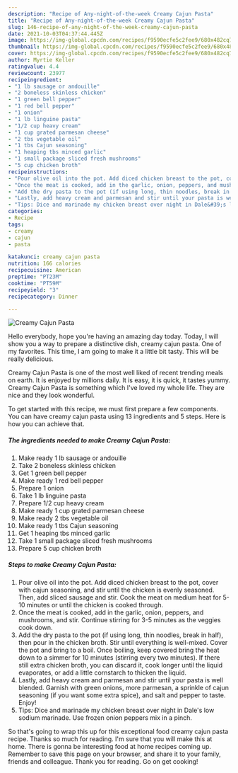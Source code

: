 ```yaml
---
description: "Recipe of Any-night-of-the-week Creamy Cajun Pasta"
title: "Recipe of Any-night-of-the-week Creamy Cajun Pasta"
slug: 146-recipe-of-any-night-of-the-week-creamy-cajun-pasta
date: 2021-10-03T04:37:44.445Z
image: https://img-global.cpcdn.com/recipes/f9590ecfe5c2fee9/680x482cq70/creamy-cajun-pasta-recipe-main-photo.jpg
thumbnail: https://img-global.cpcdn.com/recipes/f9590ecfe5c2fee9/680x482cq70/creamy-cajun-pasta-recipe-main-photo.jpg
cover: https://img-global.cpcdn.com/recipes/f9590ecfe5c2fee9/680x482cq70/creamy-cajun-pasta-recipe-main-photo.jpg
author: Myrtie Keller
ratingvalue: 4.4
reviewcount: 23977
recipeingredient:
- "1 lb sausage or andouille"
- "2 boneless skinless chicken"
- "1 green bell pepper"
- "1 red bell pepper"
- "1 onion"
- "1 lb linguine pasta"
- "1/2 cup heavy cream"
- "1 cup grated parmesan cheese"
- "2 tbs vegetable oil"
- "1 tbs Cajun seasoning"
- "1 heaping tbs minced garlic"
- "1 small package sliced fresh mushrooms"
- "5 cup chicken broth"
recipeinstructions:
- "Pour olive oil into the pot. Add diced chicken breast to the pot, cover with cajun seasoning, and stir until the chicken is evenly seasoned. Then, add sliced sausage and stir. Cook the meat on medium heat for 5-10 minutes or until the chicken is cooked through."
- "Once the meat is cooked, add in the garlic, onion, peppers, and mushrooms, and stir. Continue stirring for 3-5 minutes as the veggies cook down."
- "Add the dry pasta to the pot (if using long, thin noodles, break in half), then pour in the chicken broth. Stir until everything is well-mixed. Cover the pot and bring to a boil. Once boiling, keep covered bring the heat down to a simmer for 10 minutes (stirring every two minutes). If there still extra chicken broth, you can discard it, cook longer until the liquid evaporates, or add a little cornstarch to thicken the liquid."
- "Lastly, add heavy cream and parmesan and stir until your pasta is well blended. Garnish with green onions, more parmesan, a sprinkle of cajun seasoning (if you want some extra spice), and salt and pepper to taste. Enjoy!"
- "Tips: Dice and marinade my chicken breast over night in Dale&#39;s low sodium marinade. Use frozen onion peppers mix in a pinch."
categories:
- Recipe
tags:
- creamy
- cajun
- pasta

katakunci: creamy cajun pasta 
nutrition: 166 calories
recipecuisine: American
preptime: "PT23M"
cooktime: "PT59M"
recipeyield: "3"
recipecategory: Dinner

---
```



![Creamy Cajun Pasta](https://img-global.cpcdn.com/recipes/f9590ecfe5c2fee9/680x482cq70/creamy-cajun-pasta-recipe-main-photo.jpg)

Hello everybody, hope you're having an amazing day today. Today, I will show you a way to prepare a distinctive dish, creamy cajun pasta. One of my favorites. This time, I am going to make it a little bit tasty. This will be really delicious.



Creamy Cajun Pasta is one of the most well liked of recent trending meals on earth. It is enjoyed by millions daily. It is easy, it is quick, it tastes yummy. Creamy Cajun Pasta is something which I've loved my whole life. They are nice and they look wonderful.


To get started with this recipe, we must first prepare a few components. You can have creamy cajun pasta using 13 ingredients and 5 steps. Here is how you can achieve that.

<!--inarticleads1-->

##### The ingredients needed to make Creamy Cajun Pasta:

1. Make ready 1 lb sausage or andouille
1. Take 2 boneless skinless chicken
1. Get 1 green bell pepper
1. Make ready 1 red bell pepper
1. Prepare 1 onion
1. Take 1 lb linguine pasta
1. Prepare 1/2 cup heavy cream
1. Make ready 1 cup grated parmesan cheese
1. Make ready 2 tbs vegetable oil
1. Make ready 1 tbs Cajun seasoning
1. Get 1 heaping tbs minced garlic
1. Take 1 small package sliced fresh mushrooms
1. Prepare 5 cup chicken broth




<!--inarticleads2-->

##### Steps to make Creamy Cajun Pasta:

1. Pour olive oil into the pot. Add diced chicken breast to the pot, cover with cajun seasoning, and stir until the chicken is evenly seasoned. Then, add sliced sausage and stir. Cook the meat on medium heat for 5-10 minutes or until the chicken is cooked through.
1. Once the meat is cooked, add in the garlic, onion, peppers, and mushrooms, and stir. Continue stirring for 3-5 minutes as the veggies cook down.
1. Add the dry pasta to the pot (if using long, thin noodles, break in half), then pour in the chicken broth. Stir until everything is well-mixed. Cover the pot and bring to a boil. Once boiling, keep covered bring the heat down to a simmer for 10 minutes (stirring every two minutes). If there still extra chicken broth, you can discard it, cook longer until the liquid evaporates, or add a little cornstarch to thicken the liquid.
1. Lastly, add heavy cream and parmesan and stir until your pasta is well blended. Garnish with green onions, more parmesan, a sprinkle of cajun seasoning (if you want some extra spice), and salt and pepper to taste. Enjoy!
1. Tips: Dice and marinade my chicken breast over night in Dale&#39;s low sodium marinade. Use frozen onion peppers mix in a pinch.




So that's going to wrap this up for this exceptional food creamy cajun pasta recipe. Thanks so much for reading. I'm sure that you will make this at home. There is gonna be interesting food at home recipes coming up. Remember to save this page on your browser, and share it to your family, friends and colleague. Thank you for reading. Go on get cooking!
